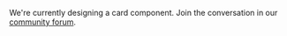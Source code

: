 We're currently designing a card component. Join the conversation in our
[community forum](https://community.service.gov.au/t/65).
